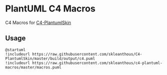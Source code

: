 # PlantUML C4 Macros

C4 Macros for [C4-PlantumlSkin](https://github.com/skleanthous/C4-PlantumlSkin)

## Usage

```puml
@startuml
!includeurl https://raw.githubusercontent.com/skleanthous/C4-PlantumlSkin/master/build/output/c4.puml
!includeurl https://raw.githubusercontent.com/skleanthous/c4-plantuml-macros/master/macros.puml